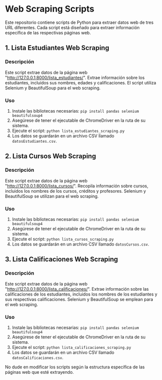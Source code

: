 # Web Scraping Scripts

Este repositorio contiene scripts de Python para extraer datos web de tres URL diferentes. Cada script está diseñado para extraer información específica de las respectivas páginas web.

## 1. Lista Estudiantes Web Scraping

### Descripción
Este script extrae datos de la página web "http://127.0.0.1:8000/lista_estudiantes/". Extrae información sobre los estudiantes, incluidos sus nombres, edades y calificaciones. El script utiliza Selenium y BeautifulSoup para el web scraping.

### Uso
1. Instale las bibliotecas necesarias: `pip install pandas selenium beautifulsoup4`
2. Asegúrese de tener el ejecutable de ChromeDriver en la ruta de su sistema.
3. Ejecute el script: `python lista_estudiantes_scraping.py`
4. Los datos se guardarán en un archivo CSV llamado `datosEstudiantes.csv`.

## 2. Lista Cursos Web Scraping

### Descripción
Este script extrae datos de la página web "http://127.0.0.1:8000/lista_cursos/". Recopila información sobre cursos, incluidos los nombres de los cursos, créditos y profesores. Selenium y BeautifulSoup se utilizan para el web scraping.

### Uso
1. Instale las bibliotecas necesarias: `pip install pandas selenium beautifulsoup4`
2. Asegúrese de tener el ejecutable de ChromeDriver en la ruta de su sistema.
3. Ejecute el script: `python lista_cursos_scraping.py`
4. Los datos se guardarán en un archivo CSV llamado `datosCursos.csv`.

## 3. Lista Calificaciones Web Scraping

### Descripción
Este script extrae datos de la página web "http://127.0.0.1:8000/lista_calificaciones/". Extrae información sobre las calificaciones de los estudiantes, incluidos los nombres de los estudiantes y sus respectivas calificaciones. Selenium y BeautifulSoup se emplean para el web scraping.

### Uso
1. Instale las bibliotecas necesarias: `pip install pandas selenium beautifulsoup4`
2. Asegúrese de tener el ejecutable de ChromeDriver en la ruta de su sistema.
3. Ejecute el script: `python lista_calificaciones_scraping.py`
4. Los datos se guardarán en un archivo CSV llamado `datosCalificaciones.csv`.

No dude en modificar los scripts según la estructura específica de las páginas web que esté extrayendo.

